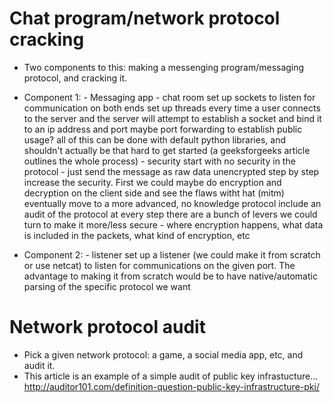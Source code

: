 # Chat program/network protocol cracking
 -  Two components to this: making a messenging program/messaging protocol, and cracking it.
 -  Component 1:
        - Messaging app - chat room
        set up sockets to listen for communication on both ends
        set up threads every time a user connects to the server and the server will attempt to establish a socket and bind it to an ip address and port
            maybe port forwarding to establish public usage?
        all of this can be done with default python libraries, and shouldn't actually be that hard to get started (a geeksforgeeks article outlines the whole process)
        - security
        start with no security in the protocol - just send the message as raw data unencrypted
        step by step increase the security. First we could maybe do encryption and decryption on the client side and see the flaws witht hat (mitm)
        eventually move to a more advanced, no knowledge protocol
        include an audit of the protocol at every step
        there are a bunch of levers we could turn to make it more/less secure - where encryption happens, what data is included in the packets, what kind of encryption, etc

- Component 2:
        - listener
        set up a listener (we could make it from scratch or use netcat) to listen for communications on the given port.
        The advantage to making it from scratch would be to have native/automatic parsing of the specific protocol we want
        

        


# Network protocol audit
- Pick a given network protocol: a game, a social media app, etc, and audit it.
- This article is an example of a simple audit of public key infrastucture... http://auditor101.com/definition-question-public-key-infrastructure-pki/

